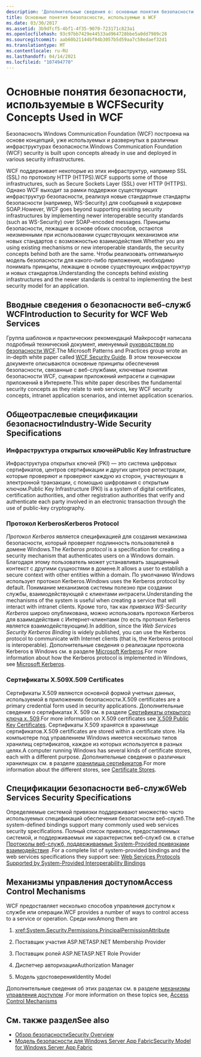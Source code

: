 ```yaml
---
description: 'Дополнительные сведения о: основные понятия безопасности, используемые в WCF'
title: Основные понятия безопасности, используемые в WCF
ms.date: 03/30/2017
ms.assetid: 3b9dfcf5-4bf1-4f35-9070-723171c823a1
ms.openlocfilehash: 93c97bb7429e44533ad964728bbe5a0dd7989c28
ms.sourcegitcommit: aab60b21144bf04b3057b5d59aa7c58edaef32d1
ms.translationtype: MT
ms.contentlocale: ru-RU
ms.lasthandoff: 04/14/2021
ms.locfileid: "107494770"
---
```

# <a name="security-concepts-used-in-wcf"></a><span data-ttu-id="c9863-103">Основные понятия безопасности, используемые в WCF</span><span class="sxs-lookup"><span data-stu-id="c9863-103">Security Concepts Used in WCF</span></span>

<span data-ttu-id="c9863-104">Безопасность Windows Communication Foundation (WCF) построена на основе концепций, уже используемых и развернутых в различных инфраструктурах безопасности.</span><span class="sxs-lookup"><span data-stu-id="c9863-104">Windows Communication Foundation (WCF) security is built upon concepts already in use and deployed in various security infrastructures.</span></span>  
  
 <span data-ttu-id="c9863-105">WCF поддерживает некоторые из этих инфраструктур, например SSL (SSL) по протоколу HTTP (HTTPS).</span><span class="sxs-lookup"><span data-stu-id="c9863-105">WCF supports some of those infrastructures, such as Secure Sockets Layer (SSL) over HTTP (HTTPS).</span></span> <span data-ttu-id="c9863-106">Однако WCF выходит за рамки поддержки существующих инфраструктур безопасности, реализуя новые стандартные стандарты безопасности (например, WS-Security) для сообщений в кодировке SOAP.</span><span class="sxs-lookup"><span data-stu-id="c9863-106">However, WCF goes beyond supporting existing security infrastructures by implementing newer interoperable security standards (such as WS-Security) over SOAP-encoded messages.</span></span> <span data-ttu-id="c9863-107">Принципы безопасности, лежащие в основе обоих способов, остаются неизменными при использовании существующих механизмов или новых стандартов с возможностью взаимодействия.</span><span class="sxs-lookup"><span data-stu-id="c9863-107">Whether you are using existing mechanisms or new interoperable standards, the security concepts behind both are the same.</span></span> <span data-ttu-id="c9863-108">Чтобы реализовать оптимальную модель безопасности для какого-либо приложения, необходимо понимать принципы, лежащие в основе существующих инфраструктур и новых стандартов.</span><span class="sxs-lookup"><span data-stu-id="c9863-108">Understanding the concepts behind existing infrastructures and the newer standards is central to implementing the best security model for an application.</span></span>  
  
## <a name="introduction-to-security-for-wcf-web-services"></a><span data-ttu-id="c9863-109">Вводные сведения о безопасности веб-служб WCF</span><span class="sxs-lookup"><span data-stu-id="c9863-109">Introduction to Security for WCF Web Services</span></span>  

<span data-ttu-id="c9863-110">Группа шаблонов и практических рекомендаций Майкрософт написала подробный технический документ, именуемый [руководством по безопасности WCF](https://archive.codeplex.com/?p=wcfsecurityguide).</span><span class="sxs-lookup"><span data-stu-id="c9863-110">The Microsoft Patterns and Practices group wrote an in-depth white paper called [WCF Security Guide](https://archive.codeplex.com/?p=wcfsecurityguide).</span></span> <span data-ttu-id="c9863-111">В этом техническом документе описываются основные принципы обеспечения безопасности, связанные с веб-службами, ключевые понятия безопасности WCF, сценарии приложений интрасети и сценарии приложений в Интернете.</span><span class="sxs-lookup"><span data-stu-id="c9863-111">This white paper describes the fundamental security concepts as they relate to web services, key WCF security concepts, intranet application scenarios, and internet application scenarios.</span></span>  
  
## <a name="industry-wide-security-specifications"></a><span data-ttu-id="c9863-112">Общеотраслевые спецификации безопасности</span><span class="sxs-lookup"><span data-stu-id="c9863-112">Industry-Wide Security Specifications</span></span>  
  
### <a name="public-key-infrastructure"></a><span data-ttu-id="c9863-113">Инфраструктура открытых ключей</span><span class="sxs-lookup"><span data-stu-id="c9863-113">Public Key Infrastructure</span></span>  

<span data-ttu-id="c9863-114">Инфраструктура открытых ключей (PKI) — это система цифровых сертификатов, центров сертификации и других центров регистрации, которые проверяют и проверяют каждую из сторон, участвующих в электронной транзакции, с помощью шифрования с открытым ключом.</span><span class="sxs-lookup"><span data-stu-id="c9863-114">Public Key Infrastructure (PKI) is a system of digital certificates, certification authorities, and other registration authorities that verify and authenticate each party involved in an electronic transaction through the use of public-key cryptography.</span></span>
  
### <a name="kerberos-protocol"></a><span data-ttu-id="c9863-115">Протокол Kerberos</span><span class="sxs-lookup"><span data-stu-id="c9863-115">Kerberos Protocol</span></span>  

 <span data-ttu-id="c9863-116">*Протокол Kerberos* является спецификацией для создания механизма безопасности, который проверяет подлинность пользователей в домене Windows.</span><span class="sxs-lookup"><span data-stu-id="c9863-116">The *Kerberos protocol* is a specification for creating a security mechanism that authenticates users on a Windows domain.</span></span> <span data-ttu-id="c9863-117">Благодаря этому пользователь может устанавливать защищенный контекст с другими сущностями в домене.</span><span class="sxs-lookup"><span data-stu-id="c9863-117">It allows a user to establish a secure context with other entities within a domain.</span></span> <span data-ttu-id="c9863-118">По умолчанию Windows использует протокол Kerberos.</span><span class="sxs-lookup"><span data-stu-id="c9863-118">Windows uses the Kerberos protocol by default.</span></span> <span data-ttu-id="c9863-119">Понимание механизмов системы полезно при создании службы, взаимодействующей с клиентами интрасети.</span><span class="sxs-lookup"><span data-stu-id="c9863-119">Understanding the mechanisms of the system is useful when creating a service that will interact with intranet clients.</span></span> <span data-ttu-id="c9863-120">Кроме того, так как *привязка WS-Security Kerberos* широко опубликована, можно использовать протокол Kerberos для взаимодействия с Интернет-клиентами (то есть протокол Kerberos является взаимодействующим).</span><span class="sxs-lookup"><span data-stu-id="c9863-120">In addition, since the *Web Services Security Kerberos Binding* is widely published, you can use the Kerberos protocol to communicate with Internet clients (that is, the Kerberos protocol is interoperable).</span></span> <span data-ttu-id="c9863-121">Дополнительные сведения о реализации протокола Kerberos в Windows см. в разделе  [Microsoft Kerberos](/windows/win32/secauthn/microsoft-kerberos).</span><span class="sxs-lookup"><span data-stu-id="c9863-121">For more information about how the Kerberos protocol is implemented in Windows, see  [Microsoft Kerberos](/windows/win32/secauthn/microsoft-kerberos).</span></span>  
  
### <a name="x509-certificates"></a><span data-ttu-id="c9863-122">Сертификаты X.509</span><span class="sxs-lookup"><span data-stu-id="c9863-122">X.509 Certificates</span></span>  

 <span data-ttu-id="c9863-123">Сертификаты X.509 являются основной формой учетных данных, используемой в приложениях безопасности.</span><span class="sxs-lookup"><span data-stu-id="c9863-123">X.509 certificates are a primary credential form used in security applications.</span></span> <span data-ttu-id="c9863-124">Дополнительные сведения о сертификатах X. 509 см. в разделе [Сертификаты открытого ключа x. 509](/windows/win32/seccertenroll/about-x-509-public-key-certificates).</span><span class="sxs-lookup"><span data-stu-id="c9863-124">For more information on X.509 certificates see [X.509 Public Key Certificates](/windows/win32/seccertenroll/about-x-509-public-key-certificates).</span></span> <span data-ttu-id="c9863-125">Сертификаты X.509 хранятся в хранилище сертификатов.</span><span class="sxs-lookup"><span data-stu-id="c9863-125">X.509 certificates are stored within a certificate store.</span></span> <span data-ttu-id="c9863-126">На компьютере под управлением Windows имеется несколько типов хранилищ сертификатов, каждое из которых используется в разных целях.</span><span class="sxs-lookup"><span data-stu-id="c9863-126">A computer running Windows has several kinds of certificate stores, each with a different purpose.</span></span> <span data-ttu-id="c9863-127">Дополнительные сведения о различных хранилищах см. в разделе [хранилища сертификатов](/previous-versions/windows/it-pro/windows-server-2003/cc757138(v=ws.10)).</span><span class="sxs-lookup"><span data-stu-id="c9863-127">For more information about the different stores, see [Certificate Stores](/previous-versions/windows/it-pro/windows-server-2003/cc757138(v=ws.10)).</span></span>  
  
## <a name="web-services-security-specifications"></a><span data-ttu-id="c9863-128">Спецификации безопасности веб-служб</span><span class="sxs-lookup"><span data-stu-id="c9863-128">Web Services Security Specifications</span></span>  

 <span data-ttu-id="c9863-129">Определяемые системой привязки поддерживают множество часто используемых спецификаций обеспечения безопасности веб-служб.</span><span class="sxs-lookup"><span data-stu-id="c9863-129">The system-defined bindings support many commonly used web services security specifications.</span></span> <span data-ttu-id="c9863-130">Полный список привязок, предоставляемых системой, и поддерживаемых им характеристик веб-служб см. в статье [Протоколы веб-служб, поддерживаемые System-Provided привязками взаимодействия](web-services-protocols-supported-by-system-provided-interoperability-bindings.md) .</span><span class="sxs-lookup"><span data-stu-id="c9863-130">For a complete list of system-provided bindings and the web services specifications they support see: [Web Services Protocols Supported by System-Provided Interoperability Bindings](web-services-protocols-supported-by-system-provided-interoperability-bindings.md)</span></span>  
  
## <a name="access-control-mechanisms"></a><span data-ttu-id="c9863-131">Механизмы управления доступом</span><span class="sxs-lookup"><span data-stu-id="c9863-131">Access Control Mechanisms</span></span>  

 <span data-ttu-id="c9863-132">WCF предоставляет несколько способов управления доступом к службе или операции.</span><span class="sxs-lookup"><span data-stu-id="c9863-132">WCF provides a number of ways to control access to a service or operation.</span></span> <span data-ttu-id="c9863-133">Среди них</span><span class="sxs-lookup"><span data-stu-id="c9863-133">Among them are</span></span>  
  
1. <xref:System.Security.Permissions.PrincipalPermissionAttribute>  
  
2. <span data-ttu-id="c9863-134">Поставщик участия ASP.NET</span><span class="sxs-lookup"><span data-stu-id="c9863-134">ASP.NET Membership Provider</span></span>  
  
3. <span data-ttu-id="c9863-135">Поставщик ролей ASP.NET</span><span class="sxs-lookup"><span data-stu-id="c9863-135">ASP.NET Role Provider</span></span>  
  
4. <span data-ttu-id="c9863-136">Диспетчер авторизации</span><span class="sxs-lookup"><span data-stu-id="c9863-136">Authorization Manager</span></span>  
  
5. <span data-ttu-id="c9863-137">Модель удостоверения</span><span class="sxs-lookup"><span data-stu-id="c9863-137">Identity Model</span></span>  
  
 <span data-ttu-id="c9863-138">Дополнительные сведения об этих разделах см. в разделе [механизмы управления доступом](access-control-mechanisms.md) .</span><span class="sxs-lookup"><span data-stu-id="c9863-138">For more information on these topics see, [Access Control Mechanisms](access-control-mechanisms.md)</span></span>  
  
## <a name="see-also"></a><span data-ttu-id="c9863-139">См. также раздел</span><span class="sxs-lookup"><span data-stu-id="c9863-139">See also</span></span>

- [<span data-ttu-id="c9863-140">Обзор безопасности</span><span class="sxs-lookup"><span data-stu-id="c9863-140">Security Overview</span></span>](security-overview.md)
- <span data-ttu-id="c9863-141">[Модель безопасности для Windows Server App Fabric](/previous-versions/appfabric/ee677202(v=azure.10))</span><span class="sxs-lookup"><span data-stu-id="c9863-141">[Security Model for Windows Server App Fabric](/previous-versions/appfabric/ee677202(v=azure.10))</span></span>
